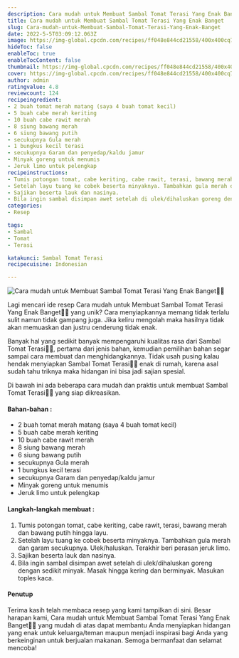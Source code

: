 ```yaml
---
description: Cara mudah untuk Membuat Sambal Tomat Terasi Yang Enak Banget"
title: Cara mudah untuk Membuat Sambal Tomat Terasi Yang Enak Banget
slug: Cara-mudah-untuk-Membuat-Sambal-Tomat-Terasi-Yang-Enak-Banget
date: 2022-5-5T03:09:12.063Z
image: https://img-global.cpcdn.com/recipes/ff048e844cd21558/400x400cq70/photo.jpg
hideToc: false
enableToc: true
enableTocContent: false
thumbnail: https://img-global.cpcdn.com/recipes/ff048e844cd21558/400x400cq70/photo.jpg
cover: https://img-global.cpcdn.com/recipes/ff048e844cd21558/400x400cq70/photo.jpg
author: admin
ratingvalue: 4.8
reviewcount: 124
recipeingredient:
- 2 buah tomat merah matang (saya 4 buah tomat kecil)
- 5 buah cabe merah keriting
- 10 buah cabe rawit merah
- 8 siung bawang merah
- 6 siung bawang putih
- secukupnya Gula merah
- 1 bungkus kecil terasi
- secukupnya Garam dan penyedap/kaldu jamur
- Minyak goreng untuk menumis
- Jeruk limo untuk pelengkap
recipeinstructions:
- Tumis potongan tomat, cabe keriting, cabe rawit, terasi, bawang merah dan bawang putih hingga layu.
- Setelah layu tuang ke cobek beserta minyaknya. Tambahkan gula merah dan garam secukupnya. Ulek/haluskan. Terakhir beri perasan jeruk limo.
- Sajikan beserta lauk dan nasinya.
- Bila ingin sambal disimpan awet setelah di ulek/dihaluskan goreng dengan sedikit minyak. Masak hingga kering dan berminyak. Masukan toples kaca.
categories:
- Resep

tags:
- Sambal
- Tomat
- Terasi

katakunci: Sambal Tomat Terasi
recipecuisine: Indonesian

---
```


![Cara mudah untuk Membuat Sambal Tomat Terasi Yang Enak Banget👩‍🍳](https://img-global.cpcdn.com/recipes/ff048e844cd21558/400x400cq70/photo.jpg)

Lagi mencari ide resep Cara mudah untuk Membuat Sambal Tomat Terasi Yang Enak Banget👩‍🍳 yang unik? Cara menyiapkannya memang tidak terlalu sulit namun tidak gampang juga. Jika keliru mengolah maka hasilnya tidak akan memuaskan dan justru cenderung tidak enak.

Banyak hal yang sedikit banyak mempengaruhi kualitas rasa dari Sambal Tomat Terasi👩‍🍳, pertama dari jenis bahan, kemudian pemilihan bahan segar sampai cara membuat dan menghidangkannya. Tidak usah pusing kalau hendak menyiapkan Sambal Tomat Terasi👩‍🍳 enak di rumah, karena asal sudah tahu triknya maka hidangan ini bisa jadi sajian spesial.

Di bawah ini ada beberapa cara mudah dan praktis untuk membuat Sambal Tomat Terasi👩‍🍳 yang siap dikreasikan.

<!--inarticleads1-->

#### Bahan-bahan :

- 2 buah tomat merah matang (saya 4 buah tomat kecil)
- 5 buah cabe merah keriting
- 10 buah cabe rawit merah
- 8 siung bawang merah
- 6 siung bawang putih
- secukupnya Gula merah
- 1 bungkus kecil terasi
- secukupnya Garam dan penyedap/kaldu jamur
- Minyak goreng untuk menumis
- Jeruk limo untuk pelengkap

<!--inarticleads2-->

#### Langkah-langkah membuat :

1. Tumis potongan tomat, cabe keriting, cabe rawit, terasi, bawang merah dan bawang putih hingga layu.
1. Setelah layu tuang ke cobek beserta minyaknya. Tambahkan gula merah dan garam secukupnya. Ulek/haluskan. Terakhir beri perasan jeruk limo.
1. Sajikan beserta lauk dan nasinya.
1. Bila ingin sambal disimpan awet setelah di ulek/dihaluskan goreng dengan sedikit minyak. Masak hingga kering dan berminyak. Masukan toples kaca.

#### Penutup

Terima kasih telah membaca resep yang kami tampilkan di sini. Besar harapan kami, Cara mudah untuk Membuat Sambal Tomat Terasi Yang Enak Banget👩‍🍳 yang mudah di atas dapat membantu Anda menyiapkan hidangan yang enak untuk keluarga/teman maupun menjadi inspirasi bagi Anda yang berkeinginan untuk berjualan makanan. Semoga bermanfaat dan selamat mencoba!